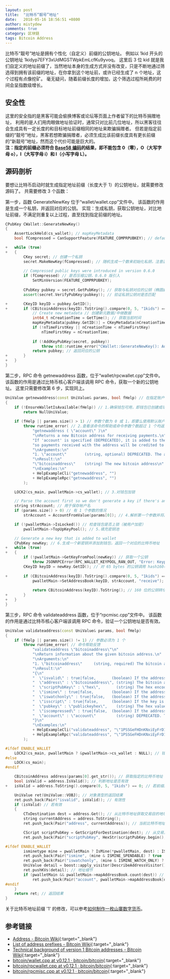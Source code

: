 ```yaml
---
layout: post
title:  "比特币“靓号”地址"
date:   2018-05-16 18:56:51 +0800
author: mistydew
comments: true
category: 区块链
tags: Bitcoin Address
---
```

比特币“靓号”地址是拥有个性化（自定义）前缀的公钥地址。
例如以 1kid 开头的公钥地址 1kidyp7EFY3xUdMGSTWpkEmLcfKu9yvoq。
这里后 3 位 kid 就是我们自定义的地址前缀了，当然地址本身的生成方式并没有改变，只是不断地通过筛选得到拥有该前缀的地址，在你拿到这个地址前，或许已经生成了 n 个地址，这个过程有点像挖矿。
毫无疑问，随着前缀长度的增加，这个筛选过程所耗费的时间会呈指数级增长。

## 安全性

这里的安全指的是黑客可能会偷换博客或论坛等页面上作者留下的比特币捐赠地址，
利用的是人们用肉眼做地址验证时，通常只对比前几位地址，所以黑客往往会生成具有一定长度的和目标地址前缀相同的地址来欺骗捐赠者。
但若是指定前缀的“靓号”地址，黑客若想欺骗捐赠者，必须生成比该前缀长度具有更长前缀的“新靓号”地址，然而这个代价可能是巨大的。<br>
**注：指定的前缀必须符合 [Base58 编码](/blog/2018/05/base58-encoding.html)的结果，即不能包含 0（零），O（大写字母 o），I（大写字母 i）和 l（小写字母 L）。**

## 源码剖析

要想让比特币启动时就生成指定地址前缀（长度大于 1）的公钥地址，就需要修改源码了。
共需要修改 3 个函数：

第一步，函数 GenerateNewKey 位于“wallet/wallet.cpp”文件中。
该函数的作用是生成一个私钥，并返回对应的公钥。
实现：生成私钥，获取公钥地址，对比地址前缀，不满足则重复以上过程，直至找到指定前缀的地址。

```cpp
CPubKey CWallet::GenerateNewKey()
{
    AssertLockHeld(cs_wallet); // mapKeyMetadata
    bool fCompressed = CanSupportFeature(FEATURE_COMPRPUBKEY); // default to compressed public keys if we want 0.6.0 wallets

+   while (true)
+   {
        CKey secret; // 创建一个私钥
        secret.MakeNewKey(fCompressed); // 随机生成一个数来初始化私钥，注意边界，下界为 1
    
        // Compressed public keys were introduced in version 0.6.0
        if (fCompressed) // 是否压缩公钥，0.6.0 版引入
            SetMinVersion(FEATURE_COMPRPUBKEY);
    
        CPubKey pubkey = secret.GetPubKey(); // 获取与私钥对应的公钥（椭圆曲线加密算法）
        assert(secret.VerifyPubKey(pubkey)); // 验证私钥公钥对是否匹配

+       CKeyID keyID = pubkey.GetID();
+       if (CBitcoinAddress(keyID).ToString().compare(0, 5, "1kids") == 0) { // 只有满足前缀为 "1kids" 的公钥地址才能返回
            // Create new metadata // 创建新元数据/中继数据
            int64_t nCreationTime = GetTime(); // 获取当前时间
            mapKeyMetadata[pubkey.GetID()] = CKeyMetadata(nCreationTime);
            if (!nTimeFirstKey || nCreationTime < nTimeFirstKey)
                nTimeFirstKey = nCreationTime;
    
            if (!AddKeyPubKey(secret, pubkey))
                throw std::runtime_error("CWallet::GenerateNewKey(): AddKey failed");
            return pubkey; // 返回对应的公钥
+       }
+   }
}
```

第二步，RPC 命令 getnewaddress 函数，位于“wallet/rpcwallet.cpp”文件中。
该函数的作用是通过比特币核心客户端该调用 RPC 命令，获取一个新的公钥地址。
这里只需要修改第 6 步，实现同上。

```cpp
UniValue getnewaddress(const UniValue& params, bool fHelp) // 在指定账户下新建一个地址，若不指定账户，默认添加到""空账户下
{
    if (!EnsureWalletIsAvailable(fHelp)) // 1.确保钱包可用，即钱包已创建成功
        return NullUniValue;
    
    if (fHelp || params.size() > 1) // 参数个数为 0 或 1，即要么使用默认账户，要么指定账户
        throw runtime_error( // 2.查看该命令的帮助或命令参数个数超过 1 个均返回该命令的帮助
            "getnewaddress ( \"account\" )\n"
            "\nReturns a new Bitcoin address for receiving payments.\n"
            "If 'account' is specified (DEPRECATED), it is added to the address book \n"
            "so payments received with the address will be credited to 'account'.\n"
            "\nArguments:\n"
            "1. \"account\"        (string, optional) DEPRECATED. The account name for the address to be linked to. If not provided, the default account \"\" is used. It can also be set to the empty string \"\" to represent the default account. The account does not need to exist, it will be created if there is no account by the given name.\n"
            "\nResult:\n"
            "\"bitcoinaddress\"    (string) The new bitcoin address\n"
            "\nExamples:\n"
            + HelpExampleCli("getnewaddress", "")
            + HelpExampleRpc("getnewaddress", "")
        );

    LOCK2(cs_main, pwalletMain->cs_wallet); // 3.对钱包加锁

    // Parse the account first so we don't generate a key if there's an error
    string strAccount; // 用于保存帐户名
    if (params.size() > 0) // 有 1 个参数的情况
        strAccount = AccountFromValue(params[0]); // 4.解析第一个参数并将其作为账户名

    if (!pwalletMain->IsLocked()) // 检查钱包是否上锁（被用户加密）
        pwalletMain->TopUpKeyPool(); // 5.填充密钥池

    // Generate a new key that is added to wallet
    CPubKey newKey; // 6.生成一个新密钥并添加到钱包，返回一个对应的比特币地址
+   while (true)
+   {
        if (!pwalletMain->GetKeyFromPool(newKey)) // 获取一个公钥
            throw JSONRPCError(RPC_WALLET_KEYPOOL_RAN_OUT, "Error: Keypool ran out, please call keypoolrefill first");
        CKeyID keyID = newKey.GetID(); // 对 65 bytes 的公钥调用 hash160(即先 sha256, 再 ripemd160)
    
+       if (CBitcoinAddress(keyID).ToString().compare(0, 5, "1kids") == 0) { // 只有满足前缀为 "1kids" 的公钥地址才能返回
            pwalletMain->SetAddressBook(keyID, strAccount, "receive");
    
            return CBitcoinAddress(keyID).ToString(); // 160 位的公钥转化为公钥地址：Base58(1 + 20 + 4 bytes)
+       }
+   }
}
```

第三步，RPC 命令 validateaddress 函数，位于“rpcmisc.cpp”文件中。
该函数的作用是通过比特币核心客户端该调用 RPC 命令，验证一个公钥地址是否有效。

```cpp
UniValue validateaddress(const UniValue& params, bool fHelp)
{
    if (fHelp || params.size() != 1) // 参数必须为 1 个
        throw runtime_error( // 命令帮助反馈
            "validateaddress \"bitcoinaddress\"\n"
            "\nReturn information about the given bitcoin address.\n"
            "\nArguments:\n"
            "1. \"bitcoinaddress\"     (string, required) The bitcoin address to validate\n"
            "\nResult:\n"
            "{\n"
            "  \"isvalid\" : true|false,       (boolean) If the address is valid or not. If not, this is the only property returned.\n"
            "  \"address\" : \"bitcoinaddress\", (string) The bitcoin address validated\n"
            "  \"scriptPubKey\" : \"hex\",       (string) The hex encoded scriptPubKey generated by the address\n"
            "  \"ismine\" : true|false,        (boolean) If the address is yours or not\n"
            "  \"iswatchonly\" : true|false,   (boolean) If the address is watchonly\n"
            "  \"isscript\" : true|false,      (boolean) If the key is a script\n"
            "  \"pubkey\" : \"publickeyhex\",    (string) The hex value of the raw public key\n"
            "  \"iscompressed\" : true|false,  (boolean) If the address is compressed\n"
            "  \"account\" : \"account\"         (string) DEPRECATED. The account associated with the address, \"\" is the default account\n"
            "}\n"
            "\nExamples:\n"
            + HelpExampleCli("validateaddress", "\"1PSSGeFHDnKNxiEyFrD1wcEaHr9hrQDDWc\"")
            + HelpExampleRpc("validateaddress", "\"1PSSGeFHDnKNxiEyFrD1wcEaHr9hrQDDWc\"")
        );

#ifdef ENABLE_WALLET
    LOCK2(cs_main, pwalletMain ? &pwalletMain->cs_wallet : NULL); // 钱包上锁
#else
    LOCK(cs_main);
#endif

    CBitcoinAddress address(params[0].get_str()); // 获取指定的比特币地址
    bool isValid = address.IsValid(); // 判断地址是否有效
+   isValid = address.ToString().compare(0, 5, "1kids") == 0; // 若前缀非 "1kids"，则该地址无效

    UniValue ret(UniValue::VOBJ); // 对象类型的返回结果
    ret.push_back(Pair("isvalid", isValid)); // 有效性
    if (isValid) // 若有效
    {
        CTxDestination dest = address.Get(); // 从比特币地址获取交易目的地址
        string currentAddress = address.ToString();
        ret.push_back(Pair("address", currentAddress)); // 当前比特币地址

        CScript scriptPubKey = GetScriptForDestination(dest); // 从交易目的地址获取脚本公钥
        ret.push_back(Pair("scriptPubKey", HexStr(scriptPubKey.begin(), scriptPubKey.end()))); // 脚本公钥

#ifdef ENABLE_WALLET
        isminetype mine = pwalletMain ? IsMine(*pwalletMain, dest) : ISMINE_NO;
        ret.push_back(Pair("ismine", (mine & ISMINE_SPENDABLE) ? true : false)); // 是否属于我的
        ret.push_back(Pair("iswatchonly", (mine & ISMINE_WATCH_ONLY) ? true: false)); // 是否为 watch-only 地址
        UniValue detail = boost::apply_visitor(DescribeAddressVisitor(), dest); // 排序
        ret.pushKVs(detail); // 地址细节
        if (pwalletMain && pwalletMain->mapAddressBook.count(dest)) // 若钱包可用 且 该目的地址在地址簿中
            ret.push_back(Pair("account", pwalletMain->mapAddressBook[dest].name)); // 获取该地址关联的账户名
#endif
    }
    return ret; // 返回结果
}
```

关于比特币地址前缀 '1' 的修改，可以参考[如何制作一枚山寨数字货币](/blog/2018/05/how-to-make-an-altcoin.html)。

## 参考链接

* [Address - Bitcoin Wiki](https://en.bitcoin.it/wiki/Address){:target="_blank"}
* [List of address prefixes - Bitcoin Wiki](https://en.bitcoin.it/wiki/List_of_address_prefixes){:target="_blank"}
* [Technical background of version 1 Bitcoin addresses - Bitcoin Wiki](https://en.bitcoin.it/wiki/Technical_background_of_version_1_Bitcoin_addresses){:target="_blank"}
* [bitcoin/wallet.cpp at v0.12.1 · bitcoin/bitcoin](https://github.com/bitcoin/bitcoin/blob/v0.12.1/src/wallet/wallet.cpp){:target="_blank"}
* [bitcoin/rpcwallet.cpp at v0.12.1 · bitcoin/bitcoin](https://github.com/bitcoin/bitcoin/blob/v0.12.1/src/wallet/rpcwallet.cpp){:target="_blank"}
* [bitcoin/rpcmisc.cpp at v0.12.1 · bitcoin/bitcoin](https://github.com/bitcoin/bitcoin/blob/v0.12.1/src/rpcmisc.cpp){:target="_blank"}
